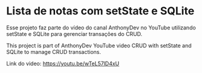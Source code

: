 # Lista de notas com setState e SQLite

Esse projeto faz parte do vídeo do canal AnthonyDev no YouTube utilizando setState e SQLite para gerenciar transações do CRUD.

This project is part of AnthonyDev YouTube video CRUD with setState and SQLite to manage CRUD transactions.

Link do video:
https://youtu.be/wTeL57lD4xU
